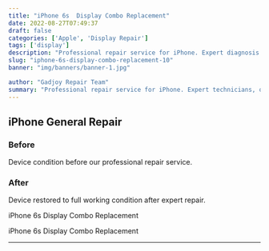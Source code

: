```yaml
---
title: "iPhone 6s  Display Combo Replacement"
date: 2022-08-27T07:49:37
draft: false
categories: ['Apple', 'Display Repair']
tags: ['display']
description: "Professional repair service for iPhone. Expert diagnosis and quality repairs in Bangalore."
slug: "iphone-6s-display-combo-replacement-10"
banner: "img/banners/banner-1.jpg"

author: "Gadjoy Repair Team"
summary: "Professional repair service for iPhone. Expert technicians, quality parts, warranty included."
---
```


## iPhone General Repair

### Before

Device condition before our professional repair service.

### After

Device restored to full working condition after expert repair.

iPhone 6s Display Combo Replacement

iPhone 6s Display Combo Replacement

---